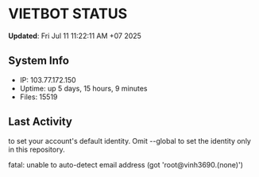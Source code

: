 # VIETBOT STATUS
**Updated**: Fri Jul 11 11:22:11 AM +07 2025

## System Info
- IP: 103.77.172.150
- Uptime: up 5 days, 15 hours, 9 minutes
- Files: 15519

## Last Activity

to set your account's default identity.
Omit --global to set the identity only in this repository.

fatal: unable to auto-detect email address (got 'root@vinh3690.(none)')
